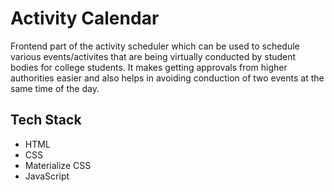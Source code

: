 # Activity Calendar
Frontend part of the activity scheduler which can be used to schedule various events/activites that are being virtually conducted by student bodies for college students. It makes getting approvals from higher authorities easier and also helps in avoiding conduction of two events at the same time of the day.   

## Tech Stack
* HTML
* CSS
* Materialize CSS
* JavaScript
